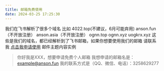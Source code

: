```yaml
---
title: 邮箱免费使用
date: 2024-03-25 17:25:30
---
```

我们在飞书解析了很多个域名
比如
4022.top(不建议，6月可能弃用)
anson.fun（不开放注册）
anson.asia（不开放注册）
ognn.top
ognn.xyz
uogkrx.xyz
这些是我们的域名，都已经解析到了飞书邮箱，如果你想要使用我们的邮箱
请联系我
[点击我申请使用](mailto:mail@ognn.top?subject=免费个人邮箱申请)
邮件主题内容实例
>你好我是XXX，想要申请免费个人邮箱
>我想申请的邮箱名是：example@anson.fun
>我的联系方式是（QQ、微信、电话）：3258629277